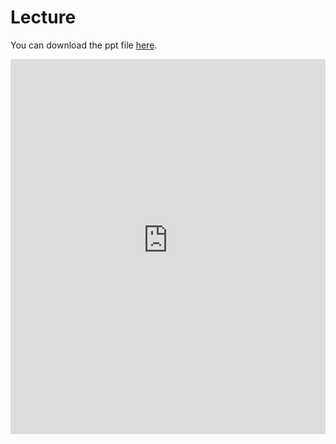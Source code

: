 # Lecture

You can download the ppt file [here](https://thelogicalgrammar.github.io/ESSLLI22_langevo/Lecture3.pptx).

<iframe src='https://thelogicalgrammar.github.io/ESSLLI22_langevo/Lecture3.pdf' width='100%' height='600px' frameborder='0'>